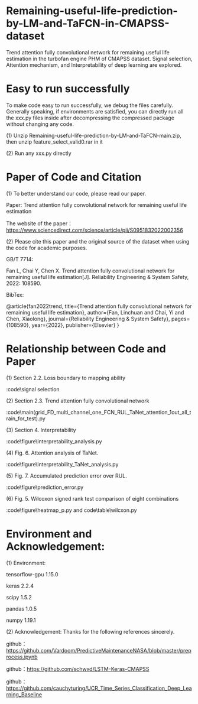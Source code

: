 # Remaining-useful-life-prediction-by-LM-and-TaFCN-in-CMAPSS-dataset
Trend attention fully convolutional network for remaining useful life estimation in the turbofan engine PHM of CMAPSS dataset. Signal selection, Attention mechanism, and Interpretability of deep learning are explored.

# Easy to run successfully
To make code easy to run successfully, we debug the files carefully. Generally speaking, if environments are satisfied, you can directly run all the xxx.py files inside after decompressing the compressed package without changing any code.

(1) Unzip Remaining-useful-life-prediction-by-LM-and-TaFCN-main.zip, then unzip feature_select_valid0.rar in it

(2) Run any xxx.py directly

# Paper of Code and Citation
(1) To better understand our code, please read our paper.

Paper: Trend attention fully convolutional network for remaining useful life estimation

The website of the paper：https://www.sciencedirect.com/science/article/pii/S0951832022002356 

(2) Please cite this paper and the original source of the dataset when using the code for academic purposes.

GB/T 7714: 

Fan L, Chai Y, Chen X. Trend attention fully convolutional network for remaining useful life estimation[J]. Reliability Engineering & System Safety, 2022: 108590.

BibTex:

@article{fan2022trend,
  title={Trend attention fully convolutional network for remaining useful life estimation},
  author={Fan, Linchuan and Chai, Yi and Chen, Xiaolong},
  journal={Reliability Engineering \& System Safety},
  pages={108590},
  year={2022},
  publisher={Elsevier}
}


# Relationship between Code and Paper

 (1) Section 2.2. Loss boundary to mapping ability
 
 :code\signal selection   

 (2) Section 2.3. Trend attention fully convolutional network
 
 :code\main(grid_FD_multi_channel_one_FCN_RUL_TaNet_attention_1out_all_train_for_test).py

 (3) Section  4. Interpretability
 
 :code\figure\interpretability_analysis.py

 (4) Fig. 6. Attention analysis of TaNet.
 
 :code\figure\interpretability_TaNet_analysis.py

 (5) Fig. 7. Accumulated prediction error over RUL.
 
 :code\figure\prediction_error.py

 (6) Fig. 5. Wilcoxon signed rank test comparison of eight combinations
 
 :code\figure\heatmap_p.py   and   code\table\wilcxon.py


# Environment and Acknowledgement:

(1) Environment:

tensorflow-gpu            1.15.0
    
keras                     2.2.4
    
scipy                     1.5.2
    
pandas                    1.0.5
    
numpy                     1.19.1


(2) Acknowledgement: 
Thanks for the following references sincerely.
   
github：https://github.com/Vardoom/PredictiveMaintenanceNASA/blob/master/preprocess.ipynb
   
github：https://github.com/schwxd/LSTM-Keras-CMAPSS
   
github：https://github.com/cauchyturing/UCR_Time_Series_Classification_Deep_Learning_Baseline
